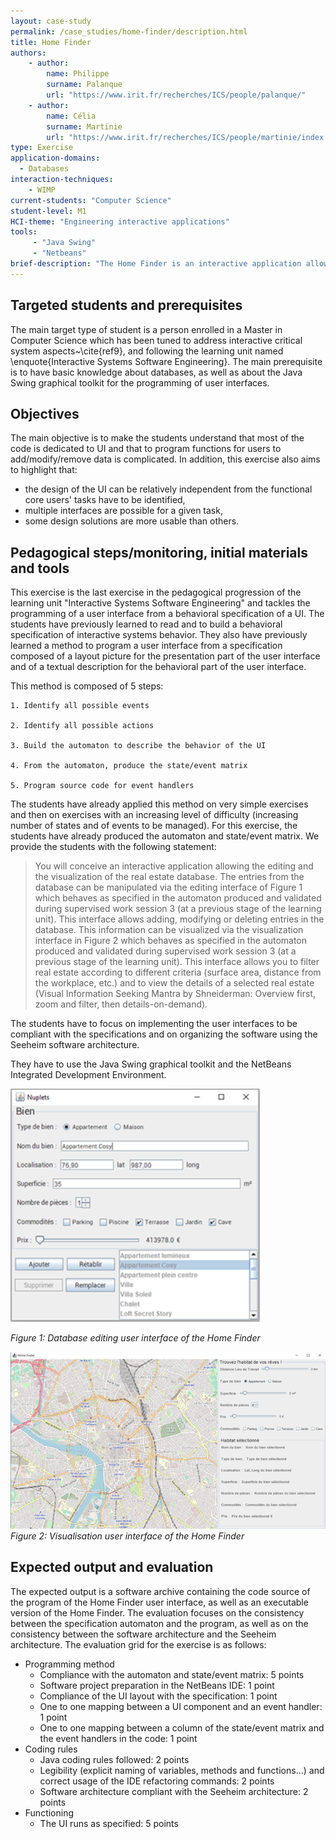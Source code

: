 ```yaml
---
layout: case-study
permalink: /case_studies/home-finder/description.html
title: Home Finder
authors:
    - author: 
        name: Philippe
        surname: Palanque
        url: "https://www.irit.fr/recherches/ICS/people/palanque/"
    - author:
        name: Célia
        surname: Martinie
        url: "https://www.irit.fr/recherches/ICS/people/martinie/index.html"
type: Exercise
application-domains: 
  - Databases
interaction-techniques:
    - WIMP
current-students: "Computer Science"
student-level: M1
HCI-theme: "Engineering interactive applications"
tools: 
     - "Java Swing"
     - "Netbeans"    
brief-description: "The Home Finder is an interactive application allowing the editing and the visualisation of a real estate database. It is composed of two main windows. The first one enables the user to edit the database. The second one enables the user to filter real estate according to different criteria (surface area, distance from the workplace, etc.) and to view the details of a selected real estate."
---
```


## Targeted students and prerequisites
The main target type of student is a person enrolled in a Master in Computer Science which has been tuned to address interactive critical system aspects~\cite{ref9}, and following the learning unit named \enquote{Interactive Systems Software Engineering}. The main prerequisite is to have basic knowledge about databases, as well as about the Java Swing graphical toolkit for the programming of user interfaces.

## Objectives
The main objective is to make the students understand that most of the code is dedicated to UI and that to program functions for users to add/modify/remove data is complicated. In addition, this exercise also aims to highlight that:

* the design of the UI can be relatively independent from the functional core users' tasks have to be identified,
* multiple interfaces are possible for a given task,
* some design solutions are more usable than others.

## Pedagogical steps/monitoring, initial materials and tools
This exercise is the last exercise in the pedagogical progression of the learning unit "Interactive Systems Software Engineering" and tackles the programming of a user interface from a behavioral specification of a UI. The students have previously learned to read and to build a behavioral specification of interactive systems behavior. They also have previously learned a method to program a user interface from a specification composed of a layout picture for the presentation part of the user interface and of a textual description for the behavioral part of the user interface. 

This method is composed of 5 steps:

    1. Identify all possible events
    
    2. Identify all possible actions
    
    3. Build the automaton to describe the behavior of the UI
    
    4. From the automaton, produce the state/event matrix
    
    5. Program source code for event handlers

The students have already applied this method on very simple exercises and then on exercises with an increasing level of difficulty (increasing number of states and of events to be managed). For this exercise, the students have already produced the automaton and state/event matrix.
We provide the students with the following statement:

> You will conceive an interactive application allowing the editing and the visualization of the real estate database. The entries from the database can be manipulated via the editing interface of Figure 1 which behaves as specified in the automaton produced and validated during supervised work session 3 (at a previous stage of the learning unit). This interface allows adding, modifying or deleting entries in the database. This information can be visualized via the visualization interface in Figure 2 which behaves as specified in the automaton produced and validated during supervised work session 3 (at a previous stage of the learning unit). This interface allows you to filter real estate according to different criteria (surface area, distance from the workplace, etc.) and to view the details of a selected real estate (Visual Information Seeking Mantra by Shneiderman: Overview first, zoom and filter, then details-on-demand).

The students have to focus on implementing the user interfaces to be compliant with the specifications and on organizing the software using the Seeheim software architecture.

They have to use the Java Swing graphical toolkit and the NetBeans Integrated Development Environment.

<img src="assets/fig5.png" width=400 style="max-width: 400px" alt="Database editing user interface of the Home Finder">

_Figure 1: Database editing user interface of the Home Finder_

![Figure 2](assets/fig6.png)
_Figure 2: Visualisation user interface of the Home Finder_


## Expected output and evaluation
The expected output is a software archive containing the code source of the program of the Home Finder user interface, as well as an executable version of the Home Finder. The evaluation focuses on the consistency between the specification automaton and the program, as well as on the consistency between the software architecture and the Seeheim architecture.
The evaluation grid for the exercise is as follows:

* Programming method
  * Compliance with the automaton and state/event matrix: 5 points
  * Software project preparation in the NetBeans IDE: 1 point
  * Compliance of the UI layout with the specification: 1 point
  *  One to one mapping between a UI component and an event handler: 1 point
  *  One to one mapping between a column of the state/event matrix and the event handlers in the code: 1 point
* Coding rules
   * Java coding rules followed: 2 points
   * Legibility (explicit naming of variables, methods and functions…) and correct usage of the IDE refactoring commands: 2 points
   * Software architecture compliant with the Seeheim architecture: 2 points
* Functioning
   * The UI runs as specified: 5 points
